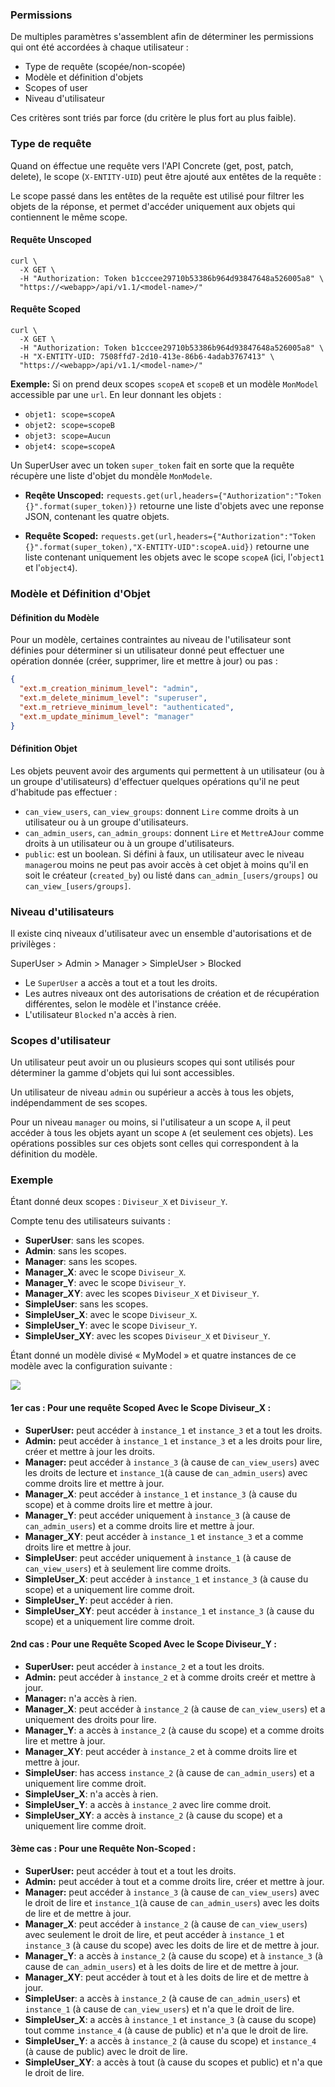 ### Permissions

De multiples paramètres s'assemblent afin de déterminer les permissions qui ont été accordées à chaque utilisateur :

- Type de requête (scopée/non-scopée)
- Modèle et définition d'objets
- Scopes of user
- Niveau d'utilisateur

Ces critères sont triés par force (du critère le plus fort au plus faible).

### Type de requête

Quand on éffectue une requête vers l'API Concrete (get, post, patch, delete), le scope (`X-ENTITY-UID`) peut être ajouté aux entêtes de la requête :

Le scope passé dans les entêtes de la requête est utilisé pour filtrer les objets de la réponse, et permet d'accéder uniquement aux objets qui contiennent le même scope.

#### Requête Unscoped

```shell
curl \
  -X GET \
  -H "Authorization: Token b1cccee29710b53386b964d93847648a526005a8" \
  "https://<webapp>/api/v1.1/<model-name>/"
```

#### Requête Scoped

```shell
curl \
  -X GET \
  -H "Authorization: Token b1cccee29710b53386b964d93847648a526005a8" \
  -H "X-ENTITY-UID: 7508ffd7-2d10-413e-86b6-4adab3767413" \
  "https://<webapp>/api/v1.1/<model-name>/"
```

**Exemple:** Si on prend deux scopes `scopeA` et `scopeB` et un modèle `MonModel` accessible par une `url`. En leur donnant les objets :

- `objet1: scope=scopeA`
- `objet2: scope=scopeB`
- `objet3: scope=Aucun`
- `objet4: scope=scopeA`

Un SuperUser avec un token `super_token` fait en sorte que la requête récupère une liste d'objet du mondèle `MonModele`.

- **Reqête Unscoped:** `requests.get(url,headers={"Authorization":"Token {}".format(super_token)})` retourne une liste d'objets avec une reponse JSON, contenant les quatre objets.

- **Requête Scoped:** `requests.get(url,headers={"Authorization":"Token {}".format(super_token),"X-ENTITY-UID":scopeA.uid})` retourne une liste contenant uniquement les objets avec le scope  `scopeA` (ici, l'`object1` et l'`object4`).

### Modèle et Définition d'Objet

#### Définition du Modèle

Pour un modèle, certaines contraintes au niveau de l'utilisateur sont définies pour déterminer si un utilisateur donné peut effectuer une opération donnée (créer, supprimer, lire et mettre à jour) ou pas :


```json
{
  "ext.m_creation_minimum_level": "admin",
  "ext.m_delete_minimum_level": "superuser",
  "ext.m_retrieve_minimum_level": "authenticated",
  "ext.m_update_minimum_level": "manager"
}
```

#### Définition Objet

Les objets peuvent avoir des arguments qui permettent à un utilisateur (ou à un groupe d'utilisateurs) d'effectuer quelques opérations qu'il ne peut d'habitude pas effectuer :

- `can_view_users`, `can_view_groups`: donnent `Lire` comme droits à un utilisateur ou à un groupe d'utilisateurs.
- `can_admin_users`, `can_admin_groups`: donnent `Lire` et `MettreAJour` comme droits à un utilisateur ou à un groupe d'utilisateurs.
- `public`: est un boolean. Si défini à faux, un utilisateur avec le niveau `manager`ou moins ne peut pas avoir accès à cet objet à moins qu'il en soit le créateur (`created_by`) ou listé dans `can_admin_[users/groups]` ou `can_view_[users/groups]`.

### Niveau d'utilisateurs

Il existe cinq niveaux d'utilisateur avec un ensemble d'autorisations et de privilèges :

SuperUser > Admin > Manager > SimpleUser > Blocked

- Le `SuperUser` a accès a tout et a tout les droits.
- Les autres niveaux ont des autorisations de création et de récupération différentes, selon le modèle et l'instance créée.
- L'utilisateur `Blocked` n'a accès à rien.

### Scopes d'utilisateur

Un utilisateur peut avoir un ou plusieurs scopes qui sont utilisés pour déterminer la gamme d'objets qui lui sont accessibles.

Un utilisateur de niveau `admin` ou supérieur a accès à tous les objets, indépendamment de ses scopes.

Pour un niveau `manager` ou moins, si l'utilisateur a un scope `A`, il peut accéder à tous les objets ayant un scope `A` (et seulement ces objets).
Les opérations possibles sur ces objets sont celles qui correspondent à la définition du modèle.


### Exemple

Étant donné deux scopes : `Diviseur_X` et `Diviseur_Y`.

Compte tenu des utilisateurs suivants :

- **SuperUser**: sans les scopes.
- **Admin**: sans les scopes.
- **Manager**: sans les scopes.
- **Manager_X**: avec le scope `Diviseur_X`.
- **Manager_Y**: avec le scope `Diviseur_Y`.
- **Manager_XY**: avec les scopes `Diviseur_X` et `Diviseur_Y`.
- **SimpleUser**: sans les scopes.
- **SimpleUser_X**: avec le scope `Diviseur_X`.
- **SimpleUser_Y**: avec le scope `Diviseur_Y`.
- **SimpleUser_XY**: avec les scopes `Diviseur_X` et `Diviseur_Y`.

Étant donné un modèle divisé « MyModel » et quatre instances de ce modèle avec la configuration suivante :

![](./assets/permissions-example.png)


#### 1er cas : Pour une requête Scoped Avec le Scope Diviseur_X :

- **SuperUser:** peut accéder à `instance_1` et `instance_3` et a tout les droits.
- **Admin:** peut accéder à `instance_1` et `instance_3` et a les droits pour lire, créer et mettre à jour les droits.
- **Manager:** peut accéder à `instance_3` (à cause de `can_view_users`) avec les droits de lecture et `instance_1`(à cause de `can_admin_users`) avec comme droits lire et mettre à jour.
- **Manager_X**: peut accéder à `instance_1` et `instance_3` (à cause du scope) et à comme droits lire et mettre à jour.
- **Manager_Y**: peut accéder uniquement à `instance_3` (à cause de `can_admin_users`) et a comme droits lire et mettre à jour.
- **Manager_XY**: peut accéder à `instance_1` et `instance_3` et a comme droits lire et mettre à jour.
- **SimpleUser**: peut accéder uniquement à `instance_1` (à cause de `can_view_users`) et à seulement lire comme droits.
- **SimpleUser_X**: peut accéder à `instance_1` et `instance_3` (à cause du scope) et a uniquement lire comme droit.
- **SimpleUser_Y**: peut accéder à rien.
- **SimpleUser_XY**: peut accéder à `instance_1` et `instance_3` (à cause du scope) et a uniquement lire comme droit.


#### 2nd cas : Pour une Requête Scoped Avec le Scope Diviseur_Y :

- **SuperUser:** peut accéder à `instance_2` et a tout les droits.
- **Admin:** peut accéder à `instance_2` et à comme droits creér et mettre à jour.
- **Manager:** n'a accès à rien.
- **Manager_X**: peut accéder à `instance_2` (à cause de `can_view_users`) et a uniquement des droits pour lire.
- **Manager_Y**: a accès à `instance_2` (à cause du scope) et a comme droits lire et mettre à jour.
- **Manager_XY**: peut accéder à `instance_2` et à comme droits lire et mettre à jour.
- **SimpleUser**: has access `instance_2` (à cause de `can_admin_users`) et a uniquement lire comme droit.
- **SimpleUser_X**: n'a accès à rien.
- **SimpleUser_Y**: a accès à `instance_2` avec lire comme droit.
- **SimpleUser_XY**: a accès à `instance_2` (à cause du scope) et a uniquement lire comme droit.



#### 3ème cas : Pour une Requête Non-Scoped :

- **SuperUser:** peut accéder à tout et a tout les droits.
- **Admin:** peut accéder à tout et a comme droits lire, créer et mettre à jour.
- **Manager:** peut accéder à `instance_3` (à cause de `can_view_users`) avec le droit de lire et `instance_1`(à cause de `can_admin_users`) avec les doits de lire et de mettre à jour.
- **Manager_X**: peut accéder à `instance_2` (à cause de `can_view_users`) avec seulement le droit de lire, et peut accéder à `instance_1` et `instance_3` (à cause du scope) avec les doits de lire et de mettre à jour.
- **Manager_Y**: a accès à `instance_2` (à cause du scope) et à `instance_3` (à cause de `can_admin_users`) et à les doits de lire et de mettre à jour.
- **Manager_XY**: peut accéder à tout et à les doits de lire et de mettre à jour.
- **SimpleUser**: a accès à `instance_2` (à cause de `can_admin_users`) et `instance_1` (à cause de `can_view_users`) et n'a que le droit de lire.
- **SimpleUser_X**: a accès à `instance_1` et `instance_3` (à cause du scope) tout comme `instance_4` (à cause de public) et n'a que le droit de lire.
- **SimpleUser_Y**: a accès à `instance_2` (à cause du scope) et `instance_4` (à cause de public) avec le droit de lire.
- **SimpleUser_XY**: a accès à tout (à cause du scopes et public) et n'a que le droit de lire.
